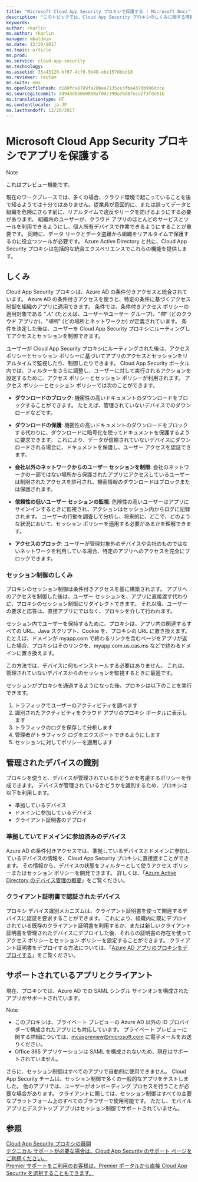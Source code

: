 ```yaml
---
title: "Microsoft Cloud App Security プロキシで保護する | Microsoft Docs"
description: "このトピックでは、Cloud App Security プロキシのしくみに関する情報を提供します。"
keywords: 
author: rkarlin
ms.author: rkarlin
manager: mbaldwin
ms.date: 12/20/2017
ms.topic: article
ms.prod: 
ms.service: cloud-app-security
ms.technology: 
ms.assetid: 35a43120-bf67-4cf9-9b48-ebe157dbbd18
ms.reviewer: reutam
ms.suite: ems
ms.openlocfilehash: d180fce8789fa20bea7135ce3fba437db996dcce
ms.sourcegitcommit: 3d943dbb0e0850af0dc390a78d8feca2f3fde61b
ms.translationtype: HT
ms.contentlocale: ja-JP
ms.lasthandoff: 12/20/2017
---
```

# <a name="protect-apps-with-microsoft-cloud-app-security-proxy"></a>Microsoft Cloud App Security プロキシでアプリを保護する

> [!NOTE]
> これはプレビュー機能です。


現在のワークプレースでは、多くの場合、クラウド環境で起こっていることを後で知るようでは十分ではありません。従業員が意図的に、または誤ってデータと組織を危険にさらす前に、リアルタイムで違反やリークを防げるようにする必要があります。 組織内のユーザーが、クラウド アプリのほとんどのサービスとツールを利用できるようにし、個人所有デバイスで作業できるようにすることが重要です。 同時に、データ リークとデータ盗難から組織をリアルタイムで保護するのに役立つツールが必要です。 Azure Active Directory と共に、Cloud App Security プロキシは包括的な統合エクスペリエンスでこれらの機能を提供します。

## <a name="how-it-works"></a>しくみ

Cloud App Security プロキシは、Azure AD の条件付きアクセスと統合されています。 Azure AD の条件付きアクセスを使うと、特定の条件に基づくアクセス制御を組織のアプリに適用できます。 条件では、条件付きアクセス ポリシーの適用対象である "*人*" (たとえば、ユーザーやユーザー グループ)、"*物*" (どのクラウド アプリか)、"*場所*" (どの場所とネットワークか) が定義されています。 条件を決定した後は、ユーザーを Cloud App Security プロキシにルーティングしてアクセスとセッションを制御できます。

ユーザーが Cloud App Security プロキシにルーティングされた後は、アクセス ポリシーとセッション ポリシーに基づいてアプリのアクセスとセッションをリアルタイムで監視したり、制御したりできます。 Cloud App Security ポータル内では、フィルターをさらに調整し、ユーザーに対して実行されるアクションを設定するために、アクセス ポリシーとセッション ポリシーが利用されます。 アクセス ポリシーとセッション ポリシーでは次のことができます。

-   **ダウンロードのブロック**: 機密性の高いドキュメントのダウンロードをブロックすることができます。 たとえば、管理されていないデバイスでのダウンロードなどです。

-   **ダウンロードの保護**: 機密性の高いドキュメントのダウンロードをブロックする代わりに、ダウンロードに暗号化を使ってドキュメントを保護するように要求できます。 これにより、データが信頼されていないデバイスにダウンロードされる場合に、ドキュメントを保護し、ユーザー アクセスを認証できます。 

-   **会社以外のネットワークからのユーザー セッションを制限**: 会社のネットワークの一部ではない場所から保護されたアプリにアクセスしているユーザーは制限されたアクセスを許可され、機密情報のダウンロードはブロックまたは保護されます。

-   **信頼性の低いユーザー セッションの監視**: 危険性の高いユーザーはアプリにサインインするときに監視され、アクションはセッション内からログに記録されます。 ユーザーの行動を調査して分析し、将来的に、どこで、どのような状況において、セッション ポリシーを適用する必要があるかを理解できます。 

- **アクセスのブロック**: ユーザーが管理対象外のデバイスや会社のものではないネットワークを利用している場合、特定のアプリへのアクセスを完全にブロックできます。


### <a name="how-session-control-works"></a>セッション制御のしくみ

プロキシのセッション制御は条件付きアクセスを基に構築されます。 アプリへのアクセスを制御した後は、ユーザー セッションを、アプリに直接渡す代わりに、プロキシのセッション制御にリダイレクトできます。 それ以降、ユーザーの要求と応答は、直接アプリにではなく、プロキシを介して行われます。

セッション内でユーザーを保持するために、プロキシは、アプリ内の関連するすべての URL、Java スクリプト、Cookie を、プロキシの URL に置き換えます。 たとえば、ドメインが myapp.com で終わるリンクを含むページをアプリが返した場合、プロキシはそのリンクを、myapp.com.us.cas.ms などで終わるドメインに置き換えます。 

この方法では、デバイスに何もインストールする必要はありません。 これは、管理されていないデバイスからのセッションを監視するときに最適です。 

セッションがプロキシを通過するようになった後、プロキシは以下のことを実行できます。
1. トラフィックでユーザーのアクティビティを調べます
3. 識別されたアクティビティをクラウド アプリのプロキシ ポータルに表示します
2. トラフィックのログを保存して分析します
3. 管理者がトラフィック ログをエクスポートできるようにします
4. セッションに対してポリシーを適用します

## <a name="managed-device-identification"></a>管理されたデバイスの識別

プロキシを使うと、デバイスが管理されているかどうかを考慮するポリシーを作成できます。 デバイスが管理されているかどうかを識別するため、プロキシは以下を利用します。

-   準拠しているデバイス 
-   ドメインに参加しているデバイス 
-   クライアント証明書のデプロイ
 
 
### <a name="compliant-and-domain-joined-devices"></a>準拠していてドメインに参加済みのデバイス
Azure AD の条件付きアクセスでは、準拠しているデバイスとドメインに参加しているデバイスの情報を、Cloud App Security プロキシに直接渡すことができます。 その情報から、デバイスの状態をフィルターとして使うアクセス ポリシーまたはセッション ポリシーを開発できます。
詳しくは、「[Azure Active Directory のデバイス管理の概要](https://docs.microsoft.com/azure/active-directory/device-management-introduction)」をご覧ください。 

### <a name="client-certificate-authenticated-devices"></a>クライアント証明書で認証されたデバイス

プロキシ デバイス識別メカニズムは、クライアント証明書を使って関連するデバイスに認証を要求することができます。 これにより、組織内に既にデプロイされている既存のクライアント証明書を利用するか、または新しいクライアント証明書を管理されたデバイスにデプロイした後、それらの証明書の存在を使ってアクセス ポリシーとセッション ポリシーを設定することができます。 クライアント証明書をデプロイする方法については、「[Azure AD アプリのプロキシをデプロイする](proxy-deployment-aad.md)」をご覧ください。
 
## <a name="supported-apps-and-clients"></a>サポートされているアプリとクライアント

現在、プロキシでは、Azure AD での SAML シングル サインオンを構成されたアプリがサポートされています。 

> [!NOTE]
> - このプロキシは、プライベート プレビューの Azure AD 以外の ID プロバイダーで構成されたアプリにも対応しています。 プライベート プレビューに関する詳細については、mcaspreview@microsoft.com に電子メールをお送りください。
> - Office 365 アプリケーションは SAML を構成されないため、現在はサポートされていません。

さらに、セッション制御はすべてのアプリで自動的に使用できません。 Cloud App Security チームは、セッション制御で多くの一般的なアプリをテストしました。 他のアプリでは、ユーザーがオンボーディング プロセスを行うことが必要な場合があります。
クライアントに関しては、セッション制御はすべての主要なプラットフォーム上のすべてのブラウザーで使用可能です。 ただし、モバイル アプリとデスクトップ アプリはセッション制御でサポートされていません。 



## <a name="see-also"></a>参照  
[Cloud App Security プロキシの展開](proxy-deployment-aad.md)   
[テクニカル サポートが必要な場合は、Cloud App Security のサポート ページをご利用ください。](http://support.microsoft.com/oas/default.aspx?prid=16031)   
[Premier サポートをご利用のお客様は、Premier ポータルから直接 Cloud App Security を選択することもできます。](https://premier.microsoft.com/)  
  


